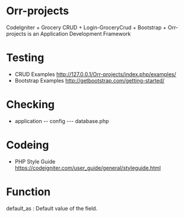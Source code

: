 # Orr-projects
CodeIgniter + Grocery CRUD + Login-GroceryCrud + Bootstrap + Orr-projects is an Application Development Framework﻿ 
# Testing
- CRUD Examples http://127.0.0.1/Orr-projects/index.php/examples/
- Bootstrap Examples http://getbootstrap.com/getting-started/
# Checking
- application
-- config
--- database.php
# Codeing
- PHP Style Guide https://codeigniter.com/user_guide/general/styleguide.html
# Function
default_as : Default value of the field.

